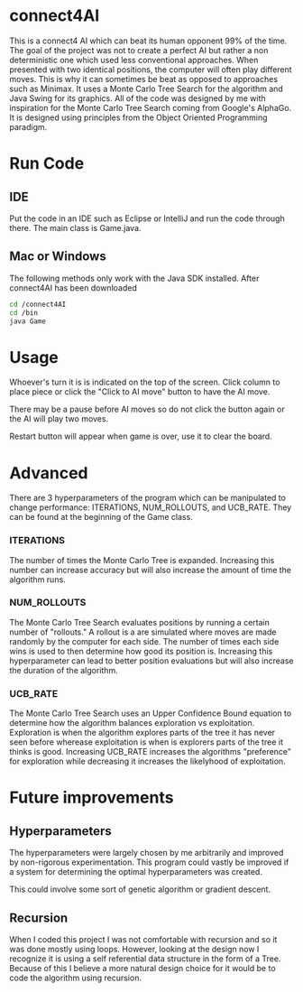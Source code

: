 # connect4AI

This is a connect4 AI which can beat its human opponent 99% of the time. The goal of the project was not to create a perfect AI but rather a non deterministic one which used less conventional approaches. When presented with two identical positions, the computer will often play different moves. This is why it can sometimes be beat as opposed to approaches such as Minimax. It uses a Monte Carlo Tree Search for the algorithm and Java Swing for its graphics. All of the code was designed by me with inspiration for the Monte Carlo Tree Search coming from Google's AlphaGo. It is designed using principles from the Object Oriented Programming paradigm. 

# Run Code
## IDE
Put the code in an IDE such as Eclipse or IntelliJ and run the code through there. The main class is Game.java.

## Mac or Windows
The following methods only work with the Java SDK installed. 
After connect4AI has been downloaded 
``` bash
cd /connect4AI
cd /bin
java Game
```
# Usage
Whoever's turn it is is indicated on the top of the screen. Click column to place piece or click the "Click to AI move" button to have the AI move. 

There may be a pause before AI moves so do not click the button again or the AI will play two moves. 

Restart button will appear when game is over, use it to clear the board. 

# Advanced
There are 3 hyperparameters of the program which can be manipulated to change performance: ITERATIONS, NUM_ROLLOUTS, and UCB_RATE. They can be found at the beginning of the Game class.

### ITERATIONS
The number of times the Monte Carlo Tree is expanded. Increasing this number can increase accuracy but will also increase the amount of time the algorithm runs.

### NUM_ROLLOUTS
The Monte Carlo Tree Search evaluates positions by running a certain number of "rollouts." A rollout is a are simulated where moves are made randomly by the computer for each side. The number of times each side wins is used to then determine how good its position is. Increasing this hyperparameter can lead to better position evaluations but will also increase the duration of the algorithm.

### UCB_RATE
The Monte Carlo Tree Search uses an Upper Confidence Bound equation to determine how the algorithm balances exploration vs exploitation. Exploration is when the algorithm explores parts of the tree it has never seen before wherease exploitation is when is explorers parts of the tree it thinks is good. Increasing UCB_RATE increases the algorithms "preference" for exploration while decreasing it increases the likelyhood of exploitation. 

# Future improvements
## Hyperparameters
The hyperparameters were largely chosen by me arbitrarily and improved by non-rigorous experimentation. This program could vastly be improved if a system for determining the optimal hyperparameters was created. 

This could involve some sort of genetic algorithm or gradient descent.

## Recursion
When I coded this project I was not comfortable with recursion and so it was done mostly using loops. However, looking at the design now I recognize it is using a self referential data structure in the form of a Tree. Because of this I believe a more natural design choice for it would be to code the algorithm using recursion.



